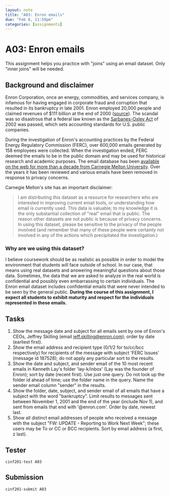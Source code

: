 ```yaml
---
layout: note
title: "A03: Enron emails"
due: "Feb 8, 11:59pm"
categories: [assignments]
---
```


# A03: Enron emails

This assignment helps you practice with "joins" using an email dataset. Only "inner joins" will be needed.

## Background and disclaimer

Enron Corporation, once an energy, commodities, and services company, is infamous for having engaged in corporate fraud and corruption that resulted in its bankruptcy in late 2001. Enron employed 20,000 people and claimed revenues of $111 billion at the end of 2000 ([source](https://en.wikipedia.org/wiki/Enron)). The scandal was so disastrous that a federal law known as the [Sarbanes-Oxley Act](https://en.wikipedia.org/wiki/Sarbanes%E2%80%93Oxley_Act) of 2002 was passed, which sets accounting standards for U.S. public companies.

During the investigation of Enron's accounting practices by the Federal Energy Regulatory Commission (FERC), over 600,000 emails generated by 158 employees were collected. When the investigation ended, FERC deemed the emails to be in the public domain and may be used for historical research and academic purposes. The email database has been [available on the web for more than a decade from Carnegie Mellon University](https://www.cs.cmu.edu/~./enron/). Over the years it has been reviewed and various emails have been removed in response to privacy concerns.

Carnegie Mellon's site has an important disclaimer:

> I am distributing this dataset as a resource for researchers who are interested in improving current email tools, or understanding how email is currently used. This data is valuable; to my knowledge it is the only substantial collection of "real" email that is public. The reason other datasets are not public is because of privacy concerns. In using this dataset, please be sensitive to the privacy of the people involved (and remember that many of these people were certainly not involved in any of the actions which precipitated the investigation.)

### Why are we using this dataset?

I believe coursework should be as realistic as possible in order to model the environment that students will face outside of school. In our case, that means using real datasets and answering meaningful questions about those data. Sometimes, the data that we are asked to analyze in the real world is confidential and possibly even embarrassing to certain individuals. The Enron email dataset includes confidential emails that were never intended to be seen by the general public. **During the course of this assignment, I expect all students to exhibit maturity and respect for the individuals represented in these emails.**

## Tasks

1. Show the message date and subject for all emails sent by one of Enron's CEOs, Jeffrey Skilling (email jeff.skilling@enron.com); order by date (earliest first).
2. Show the email address and recipient type (0/1/2 for to/cc/bcc respectively) for recipients of the message with subject 'FERC Issues' (message id 187528); do not apply any particular sort to the results.
3. Show the date and subject, and sender email of the 10 most recent emails in Kenneth Lay's folder 'lay-k/inbox' (Lay was the founder of Enron); sort by date (recent first). Use just one query. Do not look up the folder id ahead of time; use the folder name in the query. Name the sender email column "sender" in the results.
4. Show the folder, date, subject, and sender email of all emails that have a subject with the word "bankruptcy". Limit results to messages sent between November 1, 2001 and the end of the year (include Nov 1), and sent from emails that end with '@enron.com'. Order by date, newest last.
5. Show all distinct email addresses of people who received a message with the subject "FW: UPDATE - Reporting to Work Next Week"; these users may be To or CC or BCC recipients. Sort by email address (a first, z last).

## Tester

~~~
cinf201-test A03
~~~

## Submission

~~~
cinf201-submit A03
~~~
